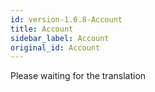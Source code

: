 ```yaml
---
id: version-1.0.8-Account
title: Account
sidebar_label: Account
original_id: Account
---
```


Please waiting for the translation
